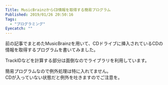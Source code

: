 ```yaml
---
Title: MusicBrainzからCD情報を取得する簡易プログラム
Published: 2019/01/26 20:50:16
Tags:
  - "プログラミング"
Eyecatch: ""
---
```

<?# OEmbed "https://blog.hitsujin.jp/entry/2019/01/26/155028" /?>

前の記事でまとめたMusicBrainzを用いて、CDドライブに挿入されているCDの情報を取得するプログラムを書いてみました。  

TrackIDなどを計算する部分は面倒なのでライブラリを利用しています。  

<?# OEmbed "https://github.com/Ovis/GetCDInfoConsole" /?>

簡易プログラムなので例外処理は特に入れてません。  
CDが入っていない状態だと例外を吐きますのでご注意を。  
